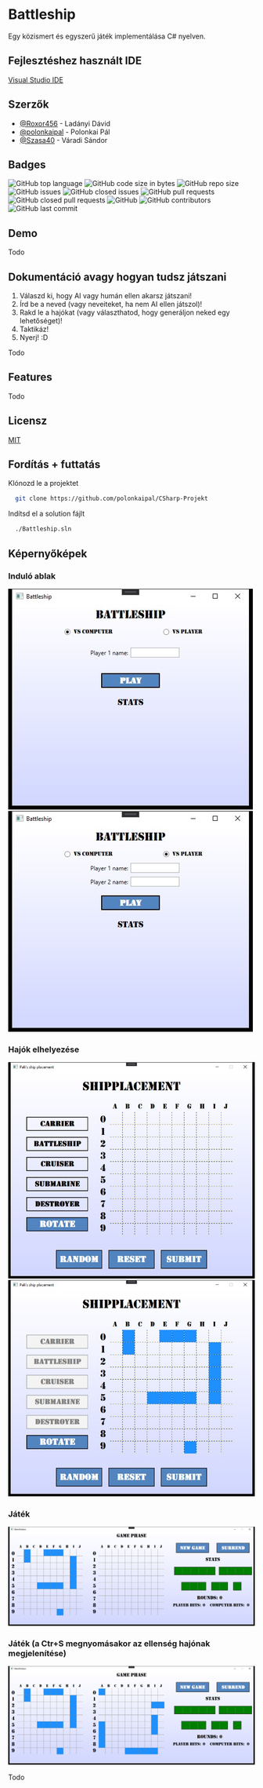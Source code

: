 # Battleship
Egy közismert és egyszerű játék implementálása C# nyelven.


## Fejlesztéshez használt IDE
[Visual Studio IDE](https://visualstudio.microsoft.com/)


## Szerzők
- [@Roxor456](https://github.com/Roxor456) - Ladányi Dávid
- [@polonkaipal](https://github.com/polonkaipal) - Polonkai Pál
- [@Szasa40](https://github.com/Szasa40) - Váradi Sándor


## Badges
![GitHub top language](https://img.shields.io/github/languages/top/polonkaipal/CSharp-Projekt)
![GitHub code size in bytes](https://img.shields.io/github/languages/code-size/polonkaipal/CSharp-Projekt)
![GitHub repo size](https://img.shields.io/github/repo-size/polonkaipal/CSharp-Projekt)
![GitHub issues](https://img.shields.io/github/issues/polonkaipal/CSharp-Projekt)
![GitHub closed issues](https://img.shields.io/github/issues-closed/polonkaipal/CSharp-Projekt)
![GitHub pull requests](https://img.shields.io/github/issues-pr/polonkaipal/CSharp-Projekt)
![GitHub closed pull requests](https://img.shields.io/github/issues-pr-closed/polonkaipal/CSharp-Projekt)
![GitHub](https://img.shields.io/github/license/polonkaipal/CSharp-Projekt)
![GitHub contributors](https://img.shields.io/github/contributors/polonkaipal/CSharp-Projekt)
![GitHub last commit](https://img.shields.io/github/last-commit/polonkaipal/CSharp-Projekt)

## Demo
Todo


## Dokumentáció avagy hogyan tudsz játszani
1. Válaszd ki, hogy AI vagy humán ellen akarsz játszani!
2. Írd be a neved (vagy neveiteket, ha nem AI ellen játszol)!
3. Rakd le a hajókat (vagy választhatod, hogy generáljon neked egy lehetőséget)!
4. Taktikáz!
5. Nyerj! :D


Todo


## Features
Todo


## Licensz
[MIT](https://github.com/polonkaipal/CSharp-Projekt/blob/main/LICENSE)


## Fordítás + futtatás
Klónozd le a projektet

```bash
  git clone https://github.com/polonkaipal/CSharp-Projekt
```

Indítsd el a solution fájlt

```bash
  ./Battleship.sln
```


## Képernyőképek
### Induló ablak
![induló ablak](screenshots/valaszto.jpg)
![induló ablak 2](screenshots/valaszto2.jpg)

### Hajók elhelyezése
![hajók elhelyezése](screenshots/hajok_elhelyezese.jpg)
![hajók elhelyezése 2](screenshots/hajok_elhelyezese2.jpg)

### Játék
![elindult játék](screenshots/jatek_fazis.jpg)

### Játék (a Ctr+S megnyomásakor az ellenség hajónak megjelenítése)
![elindult játék 2](screenshots/jatek_fazis2.jpg)

Todo
